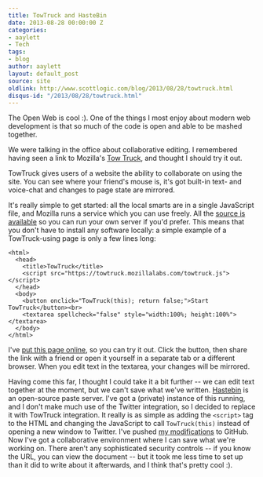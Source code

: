 ```yaml
---
title: TowTruck and HasteBin
date: 2013-08-28 00:00:00 Z
categories:
- aaylett
- Tech
tags:
- blog
author: aaylett
layout: default_post
source: site
oldlink: http://www.scottlogic.com/blog/2013/08/28/towtruck.html
disqus-id: "/2013/08/28/towtruck.html"
---
```


The Open Web is cool :).  One of the things I most enjoy about modern web
development is that so much of the code is open and able to be mashed
together.

We were talking in the office about collaborative editing.  I remembered
having seen a link to Mozilla's [Tow
Truck](https://blog.mozilla.org/labs/2013/09/reintroducing-togetherjs-formerly-known-as-towtruck/), and thought I should try it out.

TowTruck gives users of a website the ability to collaborate on using the
site.  You can see where your friend's mouse is, it's got built-in text- and
voice-chat and changes to page state are mirrored.

It's really simple to get started: all the local smarts are in a single
JavaScript file, and Mozilla runs a service which you can use freely.  All the
[source is available](https://togetherjs.com/source/) so you can run your
own server if you'd prefer.  This means that you don't have to install any
software locally: a simple example of a TowTruck-using page is only a few
lines long:

    <html>
      <head>
        <title>TowTruck</title>
        <script src="https://towtruck.mozillalabs.com/towtruck.js"></script>
      </head>
      <body>
        <button onclick="TowTruck(this); return false;">Start TowTruck</button><br>
        <textarea spellcheck="false" style="width:100%; height:100%"></textarea>
      </body>
    </html>

I've [put this page online](https://ares.aylett.co.uk/towtruck.html), so you
can try it out.  Click the button, then share the link with a friend or open
it yourself in a separate tab or a different browser.  When you edit text in
the textarea, your changes will be mirrored.


Having come this far, I thought I could take it a bit further -- we can edit
text together at the moment, but we can't save what we've written.
[Hastebin](https://github.com/seejohnrun/haste-server) is an open-source paste
server.  I've got a (private) instance of this running, and I don't make much
use of the Twitter integration, so I decided to replace it with TowTruck
integration.  It really is as simple as adding the `<script>` tag to the HTML
and changing the JavaScript to call `TowTruck(this)` instead of opening a new
window to Twitter.  I've pushed [my
modifications](https://github.com/andrewaylett/haste-server) to GitHub.  Now
I've got a collaborative environment where I can save what we're working on.
There aren't any sophisticated security controls -- if you know the URL, you
can view the document -- but it took me less time to set up than it did to
write about it afterwards, and I think that's pretty cool :).
